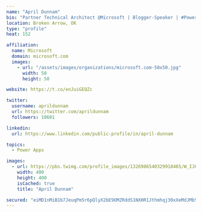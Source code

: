 ```yaml
---
name: "April Dunnam"
bio: "Partner Technical Architect @Microsoft | Blogger-Speaker | #PowerApps, #PowerAutomate, #Office365, #SharePoint | #WIT | #Karaoke Queen"
location: Broken Arrow, OK
type: "profile"
heat: 152

affiliation:
  name: Microsoft
  domain: microsoft.com
  images:
    - url: "/assets/images/organizations/microsoft.com-50x50.jpg"
      width: 50
      height: 50

website: https://t.co/enJuiGEQZc

twitter:
  username: aprildunnam
  url: https://twitter.com/aprildunnam
  followers: 10601

linkedin:
  url: https://www.linkedin.com/public-profile/in/april-dunnam

topics:
  - Power Apps

images:
  - url: https://pbs.twimg.com/profile_images/1326986540329918465/W_IJ6Ih2_400x400.jpg
    width: 400
    height: 400
    isCached: true
    title: "April Dunnam"

secured: "eiMD1nMiB1b7JeuqPm5r6pQlyX2bE9OMZRddS1NXHR1Jthmhqj30xXeMdJMb5ASxRS9rXBuE3o9LhBSFMvX+pS+I0QWqLLbG2uyYcB8uoJ1rEXvE+2ds/RHtgWMZOCWDt/L5sqmwrGHAO3LQL9+KpHVC/oLfyvyLoTccK5cwRaZYvP+ef7D4Y3HCsczD7iTXfoCZEkKoFtbQ6a9edhNyqfOIluJIVNG1wSQVtD7u7i6QGedNKYBp+Z1iClRugX7l+y0DBBDJY/76bAa2zy6CUrOfqJdOhOlSaOOMWa1KJMwUE2jVlp4uEyUJKJMALOGZ1Xtt1wFTbuCV0Ueo5Yl/SJSgTiQyR5q9WFgO55wXf8h/B2/69PynbTc1QSbiflKkMebSrEYdvVUX6OHIN1lfcPjspUXhXZugu4TsY1PbecY=;EObDDML0gjW1rSo3lfsuMw=="
---
```


